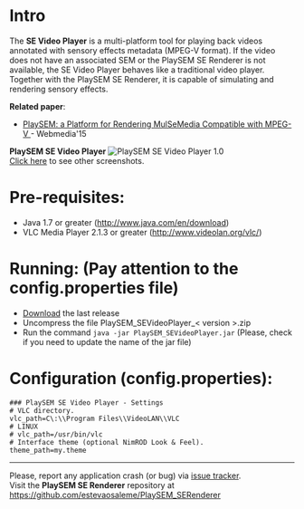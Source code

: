 # Intro
The **SE Video Player** is a multi-platform tool for playing back videos annotated with sensory effects metadata (MPEG-V format). If the video does not have an associated SEM or the PlaySEM SE Renderer is not available, the SE Video Player behaves like a traditional video player. Together with the PlaySEM SE Renderer, it is capable of simulating and rendering sensory effects.

**Related paper**: 
* [PlaySEM: a Platform for Rendering MulSeMedia Compatible with MPEG-V ](http://dx.doi.org/10.1145/2820426.2820450) - Webmedia'15

**PlaySEM SE Video Player**
![PlaySEM SE Video Player 1.0](https://github.com/estevaosaleme/PlaySEM_SEVideoPlayer/blob/master/docs/PlaySEM_SEVideoPlayer.png)<br />
[Click here](https://github.com/estevaosaleme/PlaySEM_SEVideoPlayer/wiki/Screenshots) to see other screenshots.

# Pre-requisites:
* Java 1.7 or greater (http://www.java.com/en/download)
* VLC Media Player 2.1.3 or greater (http://www.videolan.org/vlc/)

# Running: (Pay attention to the config.properties file)
* [Download](https://github.com/estevaosaleme/PlaySEM_SEVideoPlayer/releases) the last release
* Uncompress the file PlaySEM_SEVideoPlayer_< version >.zip
* Run the command `java -jar PlaySEM_SEVideoPlayer.jar` (Please, check if you need to update the name of the jar file)

# Configuration (config.properties):<br />
`### PlaySEM SE Video Player - Settings`<br />
`# VLC directory.`<br />
`vlc_path=C\:\\Program Files\\VideoLAN\\VLC`<br />
`# LINUX`<br />
`# vlc_path=/usr/bin/vlc`<br />
`# Interface theme (optional NimROD Look & Feel).`<br />
`theme_path=my.theme`<br />
***
Please, report any application crash (or bug) via [issue tracker](https://github.com/estevaosaleme/PlaySEM_SEVideoPlayer/issues).<br />
Visit the **PlaySEM SE Renderer** repository at https://github.com/estevaosaleme/PlaySEM_SERenderer
